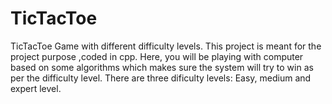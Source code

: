 # TicTacToe
TicTacToe Game with different difficulty levels.
This project is meant for the project purpose ,coded in cpp. Here, you will be playing with computer based on some algorithms which makes sure the system will try to win as per the difficulty level. There are three dificulty levels: Easy, medium and expert level.
